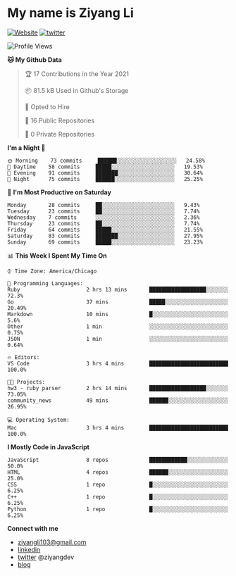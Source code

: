 # My name is Ziyang Li
[![Website](https://img.shields.io/website?down_color=red&down_message=offline&up_color=success&up_message=online&url=https%3A%2F%2Fziyang.dev)](https://ziyang.dev)
[![twitter](https://img.shields.io/badge/twitter-%40ziyangdev-blue?style=social&logo=twitter)](https://twitter.com/ziyangdev)

<!--START_SECTION:waka-->
![Profile Views](http://img.shields.io/badge/Profile%20Views-0-blue)

**🐱 My Github Data** 

> 🏆 17 Contributions in the Year 2021
 > 
> 📦 81.5 kB Used in Github's Storage 
 > 
> 💼 Opted to Hire
 > 
> 📜 16 Public Repositories 
 > 
> 🔑 0 Private Repositories  
 > 
**I'm a Night 🦉** 

```text
🌞 Morning    73 commits     ██████░░░░░░░░░░░░░░░░░░░   24.58% 
🌆 Daytime    58 commits     █████░░░░░░░░░░░░░░░░░░░░   19.53% 
🌃 Evening    91 commits     ███████░░░░░░░░░░░░░░░░░░   30.64% 
🌙 Night      75 commits     ██████░░░░░░░░░░░░░░░░░░░   25.25%

```
📅 **I'm Most Productive on Saturday** 

```text
Monday       28 commits     ██░░░░░░░░░░░░░░░░░░░░░░░   9.43% 
Tuesday      23 commits     ██░░░░░░░░░░░░░░░░░░░░░░░   7.74% 
Wednesday    7 commits      ░░░░░░░░░░░░░░░░░░░░░░░░░   2.36% 
Thursday     23 commits     ██░░░░░░░░░░░░░░░░░░░░░░░   7.74% 
Friday       64 commits     █████░░░░░░░░░░░░░░░░░░░░   21.55% 
Saturday     83 commits     ███████░░░░░░░░░░░░░░░░░░   27.95% 
Sunday       69 commits     █████░░░░░░░░░░░░░░░░░░░░   23.23%

```


📊 **This Week I Spent My Time On** 

```text
⌚︎ Time Zone: America/Chicago

💬 Programming Languages: 
Ruby                     2 hrs 13 mins       ██████████████████░░░░░░░   72.3% 
Go                       37 mins             █████░░░░░░░░░░░░░░░░░░░░   20.49% 
Markdown                 10 mins             █░░░░░░░░░░░░░░░░░░░░░░░░   5.6% 
Other                    1 min               ░░░░░░░░░░░░░░░░░░░░░░░░░   0.75% 
JSON                     1 min               ░░░░░░░░░░░░░░░░░░░░░░░░░   0.64%

🔥 Editors: 
VS Code                  3 hrs 4 mins        █████████████████████████   100.0%

🐱‍💻 Projects: 
hw3 - ruby parser        2 hrs 14 mins       ██████████████████░░░░░░░   73.05% 
community_news           49 mins             ██████░░░░░░░░░░░░░░░░░░░   26.95%

💻 Operating System: 
Mac                      3 hrs 4 mins        █████████████████████████   100.0%

```

**I Mostly Code in JavaScript** 

```text
JavaScript               8 repos             ████████████░░░░░░░░░░░░░   50.0% 
HTML                     4 repos             ██████░░░░░░░░░░░░░░░░░░░   25.0% 
CSS                      1 repo              █░░░░░░░░░░░░░░░░░░░░░░░░   6.25% 
C++                      1 repo              █░░░░░░░░░░░░░░░░░░░░░░░░   6.25% 
Python                   1 repo              █░░░░░░░░░░░░░░░░░░░░░░░░   6.25%

```



<!--END_SECTION:waka-->

**Connect with me**
- ziyangli103@gmail.com
- [linkedin](https://www.linkedin.com/in/ziyangg/)
- [twitter](https://twitter.com/ziyangdev) @ziyangdev
- [blog](https://ziyangll.github.io/blog/)
